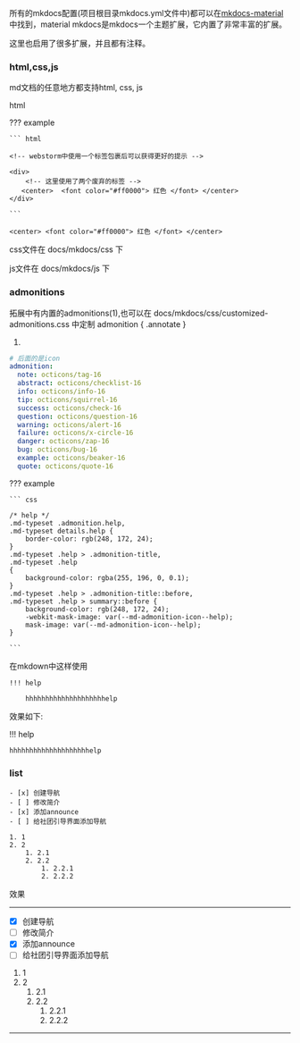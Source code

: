 所有的mkdocs配置(项目根目录mkdocs.yml文件中)都可以在[mkdocs-material](https://squidfunk.github.io/mkdocs-material/)中找到，material mkdocs是mkdocs一个主题扩展，它内置了非常丰富的扩展。

这里也启用了很多扩展，并且都有注释。

### html,css,js

md文档的任意地方都支持html, css, js

html

??? example

    ``` html

    <!-- webstorm中使用一个标签包裹后可以获得更好的提示 -->

    <div>
        <!-- 这里使用了两个废弃的标签 -->
       <center>  <font color="#ff0000"> 红色 </font> </center>
    </div>

    ```

    <center> <font color="#ff0000"> 红色 </font> </center>

css文件在 docs/mkdocs/css 下

js文件在 docs/mkdocs/js 下

### admonitions

拓展中有内置的admonitions(1),也可以在 docs/mkdocs/css/customized-admonitions.css 中定制 admonition
{ .annotate }

1.

```yaml
# 后面的是icon
admonition:
  note: octicons/tag-16
  abstract: octicons/checklist-16
  info: octicons/info-16
  tip: octicons/squirrel-16
  success: octicons/check-16
  question: octicons/question-16
  warning: octicons/alert-16
  failure: octicons/x-circle-16
  danger: octicons/zap-16
  bug: octicons/bug-16
  example: octicons/beaker-16
  quote: octicons/quote-16
```

??? example

    ``` css

    /* help */
    .md-typeset .admonition.help,
    .md-typeset details.help {
        border-color: rgb(248, 172, 24);
    }
    .md-typeset .help > .admonition-title,
    .md-typeset .help
    {
        background-color: rgba(255, 196, 0, 0.1);
    }
    .md-typeset .help > .admonition-title::before,
    .md-typeset .help > summary::before {
        background-color: rgb(248, 172, 24);
        -webkit-mask-image: var(--md-admonition-icon--help);
        mask-image: var(--md-admonition-icon--help);
    }

    ```

在mkdown中这样使用

    !!! help

        hhhhhhhhhhhhhhhhhhhhelp

效果如下:

!!! help

    hhhhhhhhhhhhhhhhhhhhelp

### list

    - [x] 创建导航
    - [ ] 修改简介
    - [x] 添加announce
    - [ ] 给社团引导界面添加导航

    1. 1
    2. 2
        1. 2.1
        2. 2.2
            1. 2.2.1
            2. 2.2.2

效果

---

- [x] 创建导航
- [ ] 修改简介
- [x] 添加announce
- [ ] 给社团引导界面添加导航

1. 1
2. 2
   1. 2.1
   2. 2.2
      1. 2.2.1
      2. 2.2.2

---

###

